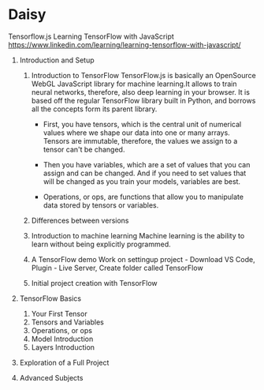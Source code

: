 # Daisy
Tensorflow.js
Learning TensorFlow with JavaScript 
https://www.linkedin.com/learning/learning-tensorflow-with-javascript/

1. Introduction and Setup
    1. Introduction to TensorFlow
        TensorFlow.js is basically an OpenSource WebGL JavaScript library for machine learning.It allows to train neural networks, therefore, also deep learning in your browser. It is based off the regular TensorFlow library built in Python, and borrows all the concepts form its parent library.

        - First, you have tensors, which is the central unit of numerical values where we shape our data into one or many arrays. Tensors are immutable, therefore, the values we assign to a tensor can't be changed. 
        
        - Then you have variables, which are a set of values that you can assign and can be changed. And if you need to set values that will be changed as you train your models, variables are best. 
        
        - Operations, or ops, are functions that allow you to manipulate data stored by tensors or variables.

    2. Differences between versions

    3. Introduction to machine learning
        Machine learning is the ability to learn without being explicitly programmed.

    4. A TensorFlow demo
        Work on settingup project - Download VS Code, Plugin - Live Server, Create folder called TensorFlow

    5. Initial project creation with TensorFlow

 2. TensorFlow Basics
    1. Your First Tensor
    2. Tensors and Variables
    3. Operations, or ops
    4. Model Introduction
    5. Layers Introduction
 3. Exploration of a Full Project
 4. Advanced Subjects
